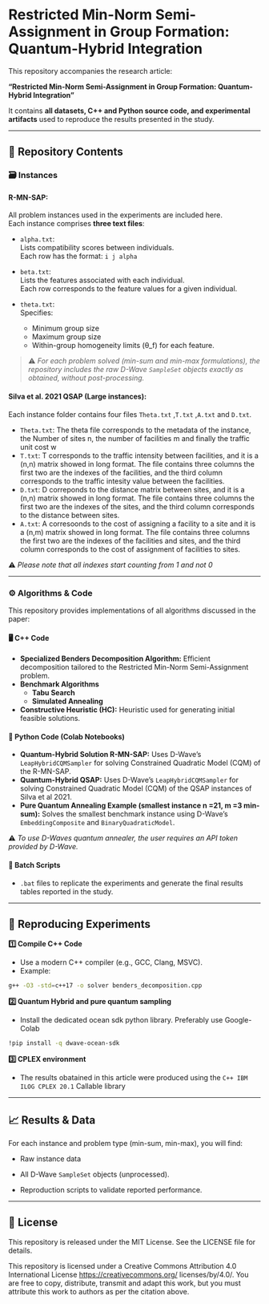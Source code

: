 # Restricted Min-Norm Semi-Assignment in Group Formation: Quantum-Hybrid Integration

This repository accompanies the research article:  

**“Restricted Min-Norm Semi-Assignment in Group Formation: Quantum-Hybrid Integration”**

It contains **all datasets, C++ and Python source code, and experimental artifacts** used to reproduce the results presented in the study.

---

## 📂 Repository Contents

### 🗃️ Instances

#### **R-MN-SAP**:

All problem instances used in the experiments are included here.  
Each instance comprises **three text files**:

* `alpha.txt`:  
  Lists compatibility scores between individuals.  
  Each row has the format: 
  `i j alpha`

* `beta.txt`:  
Lists the features associated with each individual.  
Each row corresponds to the feature values for a given individual.
* `theta.txt`:  
Specifies:
    - Minimum group size
    - Maximum group size
    - Within-group homogeneity limits (θ_f) for each feature.

> ⚠️ *For each problem solved (min-sum and min-max formulations), the repository includes the raw D-Wave `SampleSet` objects exactly as obtained, without post-processing.*

#### **Silva et al. 2021 QSAP (Large instances)**:

Each instance folder contains four files `Theta.txt` ,`T.txt` ,`A.txt` and `D.txt`.

* `Theta.txt`: The theta file corresponds to the metadata of the instance, the Number of sites n, the number of facilities m and finally the traffic unit cost w
* `T.txt`: T corresponds to the traffic intensity between facilities, and it is a (n,n) matrix showed in long format. 
  The file contains three columns the first two are the indexes of the facilities, and the third column corresponds
  to the traffic intesity value between the facilities.
* `D.txt`: D correponds to the distance matrix between sites, and it is a (n,n) matrix showed in long format.
  The file contains three columns the first two are the indexes of the sites, and the third column corresponds to the distance between sites.
* `A.txt`: A corresoonds to the cost of assigning a facility to a site and it is a (n,m) matrix showed in long format.
  The file contains three columns the first two are the indexes of the facilities and sites, and the third column corresponds to the 
  cost of assignment of facilities to sites.

⚠️ *Please note that all indexes start counting from 1 and not 0*

---

### ⚙️ Algorithms & Code

This repository provides implementations of all algorithms discussed in the paper:

#### 🖥️ C++ Code
- **Specialized Benders Decomposition Algorithm:** Efficient decomposition tailored to the Restricted Min-Norm Semi-Assignment problem.
- **Benchmark Algorithms**
    - **Tabu Search**
    - **Simulated Annealing**
- **Constructive Heuristic (HC):** Heuristic used for generating initial feasible solutions.

#### 🐍 Python Code (Colab Notebooks)
- **Quantum-Hybrid Solution R-MN-SAP:** Uses D-Wave’s `LeapHybridCQMSampler` for solving Constrained Quadratic Model (CQM) of the R-MN-SAP.
- **Quantum-Hybrid QSAP:** Uses D-Wave’s `LeapHybridCQMSampler` for solving Constrained Quadratic Model (CQM) of the QSAP instances of Silva et al 2021.
- **Pure Quantum Annealing Example (smallest instance n =21, m =3 min-sum):** Solves the smallest benchmark instance using D-Wave’s `EmbeddingComposite` and `BinaryQuadraticModel`.

⚠️ *To use D-Waves quantum annealer, the user requires an API token provided by D-Wave.*

#### 📝 Batch Scripts
- `.bat` files to replicate the experiments and generate the final results tables reported in the study.

---

## 🧪 Reproducing Experiments

**1️⃣ Compile C++ Code**
- Use a modern C++ compiler (e.g., GCC, Clang, MSVC).
- Example:
```bash
g++ -O3 -std=c++17 -o solver benders_decomposition.cpp
```

**2️⃣ Quantum Hybrid and pure quantum sampling**

- Install the dedicated ocean sdk python library. Preferably use Google-Colab

```bash
!pip install -q dwave-ocean-sdk
```

**3️⃣ CPLEX environment**
- The results obatained in this article were produced using the `C++ IBM ILOG CPLEX 20.1` Callable library

---
## 📈 Results & Data
For each instance and problem type (min-sum, min-max), you will find:

- Raw instance data

- All D-Wave `SampleSet` objects (unprocessed).

- Reproduction scripts to validate reported performance.

---

## 📝 License
This repository is released under the MIT License.
See the LICENSE file for details.

This repository is licensed under a Creative Commons Attribution 4.0 International License https://creativecommons.org/ 
licenses/by/4.0/. You are free to copy, distribute, transmit and adapt this work, but you must attribute this 
work to authors as per the citation above.
